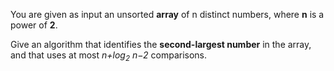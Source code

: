 You are given as input an unsorted <b>array</b> of n distinct numbers, where <b>n</b> is a power of <b>2</b>.

Give an algorithm that identifies the <b>second-largest number</b> in the array, and that uses at most <em>n+log<sub>2</sub> n−2</em> comparisons.